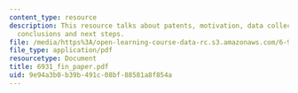```yaml
---
content_type: resource
description: This resource talks about patents, motivation, data collection and analysis,
  conclusions and next steps.
file: /media/https%3A/open-learning-course-data-rc.s3.amazonaws.com/6-901-inventions-and-patents-fall-2005/9e94a3b0b39b491c08bf88581a8f854a_6931_fin_paper.pdf
file_type: application/pdf
resourcetype: Document
title: 6931_fin_paper.pdf
uid: 9e94a3b0-b39b-491c-08bf-88581a8f854a
---
```

